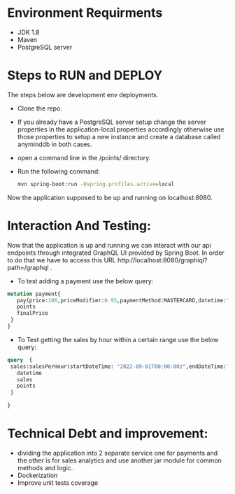 # Environment Requirments
 * JDK 1.8
 * Maven
 * PostgreSQL server
# Steps to RUN and DEPLOY
The steps below are development env deployments.
 * Clone the repo.
 * If you already have a PostgreSQL server setup change the server properties in the application-local.properties accordingly otherwise
    use those properties to setup a new instance and create a database called anyminddb in both cases.
 * open a command line in the /points/ directory.

 * Run the following command:
    ```bash
    mvn spring-boot:run -Dspring.profiles.active=local
    ```
Now the application supposed to be up and running on localhost:8080.
# Interaction And Testing:
Now that the application is up and running we can interact with our api endpoints through integrated GraphQL UI provided by Spring Boot.
In order to do that we have to access this URL http://localhost:8080/graphiql?path=/graphql .
 * To test adding a payment use the below query:

 ```graphql
 mutation payment{
	pay(price:100,priceModifier:0.95,paymentMethod:MASTERCARD,datetime:"2023-01-01T00:00:00z"){
    points
    finalPrice
  }
} 
 ```
 * To Test getting the sales by hour within a certain range use the below query:

 ```graphql
query  {
  sales:salesPerHour(startDateTime: "2022-09-01T00:00:00z",endDateTime:"2022-09-01T04:00:00z"){
    datetime
    sales
    points
  }
  
}
  ```
# Technical Debt and improvement:
 * dividing the application into 2 separate service one for payments and the other is for sales analytics and use another jar module for common methods and logic.
 * Dockerization
 * Improve unit tests coverage
